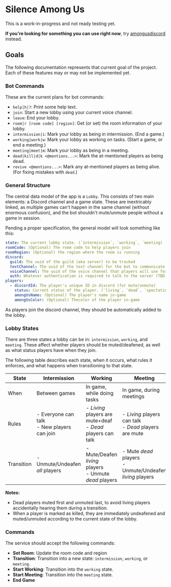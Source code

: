 # Silence Among Us
This is a work-in-progress and not ready testing yet.

**If you're looking for something you can use right now**, try [amongusdiscord](https://github.com/denverquane/amongusdiscord) instead.

## Goals
The following documentation represents that current goal of the project. Each of these features may or may not be implemented yet.

### Bot Commands
These are the current plans for bot commands:
- `help|h|?`: Print some help text.
- `join`: Start a new lobby using your current voice channel.
- `leave`: End your lobby.
- `room|r [room code] [region]`: Get (or set) the room information of your lobby.
- `intermission|i`: Mark your lobby as being in intermission. (End a game.)
- `working|work|w`: Mark your lobby as working on tasks. (Start a game, or end a meeting.)
- `meeting|meet|m`: Mark your lobby as being in a meeting.
- `dead|kill|d|k <@mentions...>`: Mark the at-mentioned players as being dead.
- `revive <@mentions...>`: Mark any at-mentioned players as being alive. (For fixing mistakes with `dead`.)

### General Structure
The central data model of the app is a `Lobby`. This consists of two main elements: a Discord channel and a game state. These are inextricably linked, as multiple games can't happen in the same channel (without enormous confusion), and the bot shouldn't mute/unmute people without a game in session.

Pending a proper specification, the general model will look something like this:
```YAML
state: The current lobby state. (`intermission`, `working`, `meeting)
roomCode: (Optional) The room code to help players join
roomRegion: (Optional) the region where the room is running
discord:
  guild: The uuid of the guild (aka server) to be tracked
  textChannel: The uuid of the text channel for the bot to communicate
  voiceChannel: The uuid of the voice channel that players will use for the game
  auth: Whatever authentication is required to talk to the server (TBD)
players:
  - discordId: The player's unique ID in discord (for mute/unmute)
    status: Current status of the player. (`living`, `dead`, `spectating`)
    amongUsName: (Optional) The player's name in-game
    amongUsColor: (Optional) Thecolor of the player in-game
```

As players join the discord channel, they should be automatically added to the lobby.
   
### Lobby States
There are three states a lobby can be in: `intermission`, `working`, and `meeting`. These affect whether players should be muted/deafened, as well as what status players have when they join.

The following table describes each state, when it occurs, what rules it enforces, and what happens when transitioning to that state.

| State      | Intermission                                  | Working                                                       | Meeting                                                     |
|------------|-----------------------------------------------|---------------------------------------------------------------|-------------------------------------------------------------|
| When       | Between games                                 | In game, while doing tasks                                    | In game, during meetings                                    |
| Rules      | - Everyone can talk<br>- New players can join | - _Living_ players are mute+deaf<br>- _Dead_ players can talk | - _Living_ players can talk<br>- _Dead_ players are mute    |
| Transition | - Unmute/Undeafen _all_ players               | - Mute/Deafen _living_ players<br>- Unmute _dead_ players     | - Mute _dead_ players<br>- Unmute/Undeafen _living_ players |

**Notes:**
- Dead players muted first and unmuted last, to avoid living players accidentally hearing them during a transition.
- When a player is marked as killed, they are immediately undeafened and muted/unmuted according to the current state of the lobby.

### Commands
The service should accept the following commands:
- **Set Room**: Update the room code and region
- **Transition**: Transition into a new state: `intermission`, `working`, or `meeting`.
- **Start Working**: Transition into the `working` state.
- **Start Meeting**: Transition into the `meeting` state.
- **End Game**
